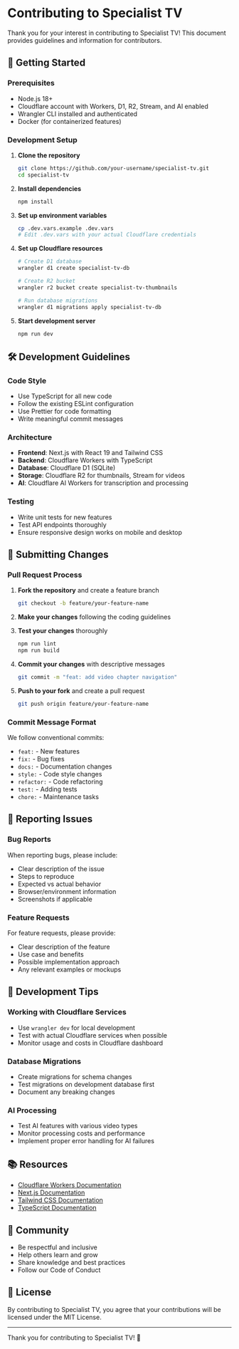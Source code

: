 # Contributing to Specialist TV

Thank you for your interest in contributing to Specialist TV! This document provides guidelines and information for contributors.

## 🚀 Getting Started

### Prerequisites

- Node.js 18+
- Cloudflare account with Workers, D1, R2, Stream, and AI enabled
- Wrangler CLI installed and authenticated
- Docker (for containerized features)

### Development Setup

1. **Clone the repository**

   ```bash
   git clone https://github.com/your-username/specialist-tv.git
   cd specialist-tv
   ```

2. **Install dependencies**

   ```bash
   npm install
   ```

3. **Set up environment variables**

   ```bash
   cp .dev.vars.example .dev.vars
   # Edit .dev.vars with your actual Cloudflare credentials
   ```

4. **Set up Cloudflare resources**

   ```bash
   # Create D1 database
   wrangler d1 create specialist-tv-db
   
   # Create R2 bucket
   wrangler r2 bucket create specialist-tv-thumbnails
   
   # Run database migrations
   wrangler d1 migrations apply specialist-tv-db
   ```

5. **Start development server**

   ```bash
   npm run dev
   ```

## 🛠️ Development Guidelines

### Code Style

- Use TypeScript for all new code
- Follow the existing ESLint configuration
- Use Prettier for code formatting
- Write meaningful commit messages

### Architecture

- **Frontend**: Next.js with React 19 and Tailwind CSS
- **Backend**: Cloudflare Workers with TypeScript
- **Database**: Cloudflare D1 (SQLite)
- **Storage**: Cloudflare R2 for thumbnails, Stream for videos
- **AI**: Cloudflare AI Workers for transcription and processing

### Testing

- Write unit tests for new features
- Test API endpoints thoroughly
- Ensure responsive design works on mobile and desktop

## 📝 Submitting Changes

### Pull Request Process

1. **Fork the repository** and create a feature branch

   ```bash
   git checkout -b feature/your-feature-name
   ```

2. **Make your changes** following the coding guidelines

3. **Test your changes** thoroughly

   ```bash
   npm run lint
   npm run build
   ```

4. **Commit your changes** with descriptive messages

   ```bash
   git commit -m "feat: add video chapter navigation"
   ```

5. **Push to your fork** and create a pull request

   ```bash
   git push origin feature/your-feature-name
   ```

### Commit Message Format

We follow conventional commits:

- `feat:` - New features
- `fix:` - Bug fixes
- `docs:` - Documentation changes
- `style:` - Code style changes
- `refactor:` - Code refactoring
- `test:` - Adding tests
- `chore:` - Maintenance tasks

## 🐛 Reporting Issues

### Bug Reports

When reporting bugs, please include:

- Clear description of the issue
- Steps to reproduce
- Expected vs actual behavior
- Browser/environment information
- Screenshots if applicable

### Feature Requests

For feature requests, please provide:

- Clear description of the feature
- Use case and benefits
- Possible implementation approach
- Any relevant examples or mockups

## 🔧 Development Tips

### Working with Cloudflare Services

- Use `wrangler dev` for local development
- Test with actual Cloudflare services when possible
- Monitor usage and costs in Cloudflare dashboard

### Database Migrations

- Create migrations for schema changes
- Test migrations on development database first
- Document any breaking changes

### AI Processing

- Test AI features with various video types
- Monitor processing costs and performance
- Implement proper error handling for AI failures

## 📚 Resources

- [Cloudflare Workers Documentation](https://developers.cloudflare.com/workers/)
- [Next.js Documentation](https://nextjs.org/docs)
- [Tailwind CSS Documentation](https://tailwindcss.com/docs)
- [TypeScript Documentation](https://www.typescriptlang.org/docs/)

## 🤝 Community

- Be respectful and inclusive
- Help others learn and grow
- Share knowledge and best practices
- Follow our Code of Conduct

## 📄 License

By contributing to Specialist TV, you agree that your contributions will be licensed under the MIT License.

---

Thank you for contributing to Specialist TV! 🎉
